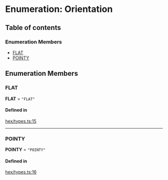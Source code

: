 # Enumeration: Orientation

## Table of contents

### Enumeration Members

- [FLAT](Orientation.md#FLAT)
- [POINTY](Orientation.md#POINTY)

## Enumeration Members

### <a id="FLAT" name="FLAT"></a> FLAT

 **FLAT** = ``"FLAT"``

#### Defined in

[hex/types.ts:15](https://github.com/flauwekeul/honeycomb/blob/e7a5c34/src/hex/types.ts#L15)

___

### <a id="POINTY" name="POINTY"></a> POINTY

 **POINTY** = ``"POINTY"``

#### Defined in

[hex/types.ts:16](https://github.com/flauwekeul/honeycomb/blob/e7a5c34/src/hex/types.ts#L16)
